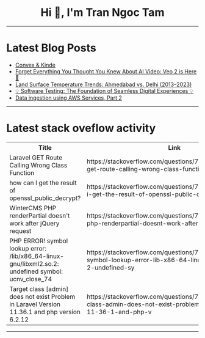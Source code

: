 <h1 align="center">Hi 👋, I'm Tran Ngoc Tam</h1>

---

# Latest Blog Posts 
<!-- BLOG-POST-LIST:START -->
- [Convex &amp; Kinde](https://dev.to/sholajegede/convex-kinde-2pe1)
- [Forget Everything You Thought You Knew About AI Video: Veo 2 is Here 🚀](https://dev.to/sathyaanand/forget-everything-you-thought-you-knew-about-ai-video-veo-2-is-here-1989)
- [Land Surface Temperature Trends: Ahmedabad vs. Delhi &lpar;2013–2023&rpar;](https://dev.to/dishapatel363/land-surface-temperature-trends-ahmedabad-vs-delhi-2013-2023-40o7)
- [💡 Software Testing: The Foundation of Seamless Digital Experiences 💡](https://dev.to/arun_pal_3ce740a137cf15ad/software-testing-the-foundation-of-seamless-digital-experiences-4n0b)
- [Data ingestion using AWS Services, Part 2](https://dev.to/devoteng1/data-ingestion-using-aws-services-part-2-2pg7)
<!-- BLOG-POST-LIST:END -->

---

# Latest stack oveflow activity
<table>
  <tr><th>Title</th><th>Link</th></tr>
  <!-- STACKOVERFLOW:START --><tr><td>Laravel GET Route Calling Wrong Class Function</td><td>https://stackoverflow.com/questions/79306688/laravel-get-route-calling-wrong-class-function</td></tr><tr><td>how can I get the result of openssl_public_decrypt?</td><td>https://stackoverflow.com/questions/79305754/how-can-i-get-the-result-of-openssl-public-decrypt</td></tr><tr><td>WinterCMS PHP renderPartial doesn&#39;t work after jQuery request</td><td>https://stackoverflow.com/questions/79305685/wintercms-php-renderpartial-doesnt-work-after-jquery-request</td></tr><tr><td>PHP ERROR! symbol lookup error: /lib/x86_64-linux-gnu/libxml2.so.2: undefined symbol: ucnv_close_74</td><td>https://stackoverflow.com/questions/79305601/php-error-symbol-lookup-error-lib-x86-64-linux-gnu-libxml2-so-2-undefined-sy</td></tr><tr><td>Target class [admin] does not exist Problem in Laravel Version 11.36.1 and php version 6.2.12</td><td>https://stackoverflow.com/questions/79305357/target-class-admin-does-not-exist-problem-in-laravel-version-11-36-1-and-php-v</td></tr><!-- STACKOVERFLOW:END -->
</table>

---


